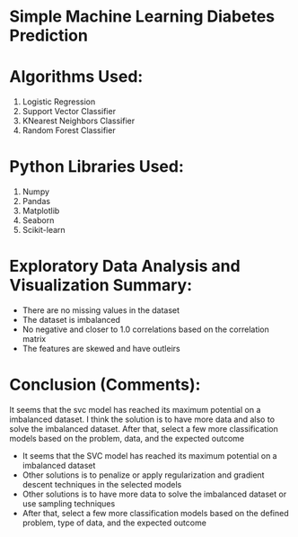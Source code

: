 # Simple Machine Learning Diabetes Prediction

# Algorithms Used:
1. Logistic Regression
2. Support Vector Classifier
3. KNearest Neighbors Classifier
4. Random Forest Classifier

# Python Libraries Used:
1. Numpy
2. Pandas
3. Matplotlib
4. Seaborn
5. Scikit-learn

# Exploratory Data Analysis and Visualization Summary:
- There are no missing values in the dataset
- The dataset is imbalanced
- No negative and closer to 1.0 correlations based on the correlation matrix
- The features are skewed and have outleirs

# Conclusion (Comments):
It seems that the svc model has reached its maximum potential on a imbalanced dataset. I think the solution is to have more data and also to solve the imbalanced dataset. 
After that, select a few more classification models based on the problem, data, and the expected outcome
- It seems that the SVC model has reached its maximum potential on a imbalanced dataset
- Other solutions is to penalize or apply regularization and gradient descent techniques in the selected models
- Other solutions is to have more data to solve the imbalanced dataset or use sampling techniques
- After that, select a few more classification models based on the defined problem, type of data, and the expected outcome
